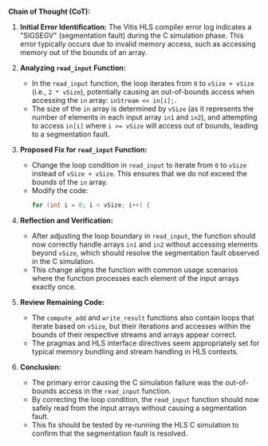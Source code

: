 **Chain of Thought (CoT):**

1. **Initial Error Identification:**
   The Vitis HLS compiler error log indicates a "SIGSEGV" (segmentation fault) during the C simulation phase. This error typically occurs due to invalid memory access, such as accessing memory out of the bounds of an array.

2. **Analyzing `read_input` Function:**
   - In the `read_input` function, the loop iterates from `0` to `vSize + vSize` (i.e., `2 * vSize`), potentially causing an out-of-bounds access when accessing the `in` array: `inStream << in[i];`.
   - The size of the `in` array is determined by `vSize` (as it represents the number of elements in each input array `in1` and `in2`), and attempting to access `in[i]` where `i >= vSize` will access out of bounds, leading to a segmentation fault.

3. **Proposed Fix for `read_input` Function:**
   - Change the loop condition in `read_input` to iterate from `0` to `vSize` instead of `vSize + vSize`. This ensures that we do not exceed the bounds of the `in` array.
   - Modify the code:
     ```cpp
     for (int i = 0; i < vSize; i++) { 
     ```
   
4. **Reflection and Verification:**
   - After adjusting the loop boundary in `read_input`, the function should now correctly handle arrays `in1` and `in2` without accessing elements beyond `vSize`, which should resolve the segmentation fault observed in the C simulation.
   - This change aligns the function with common usage scenarios where the function processes each element of the input arrays exactly once.

5. **Review Remaining Code:**
   - The `compute_add` and `write_result` functions also contain loops that iterate based on `vSize`, but their iterations and accesses within the bounds of their respective streams and arrays appear correct.
   - The pragmas and HLS interface directives seem appropriately set for typical memory bundling and stream handling in HLS contexts.

6. **Conclusion:**
   - The primary error causing the C simulation failure was the out-of-bounds access in the `read_input` function.
   - By correcting the loop condition, the `read_input` function should now safely read from the input arrays without causing a segmentation fault.
   - This fix should be tested by re-running the HLS C simulation to confirm that the segmentation fault is resolved.
